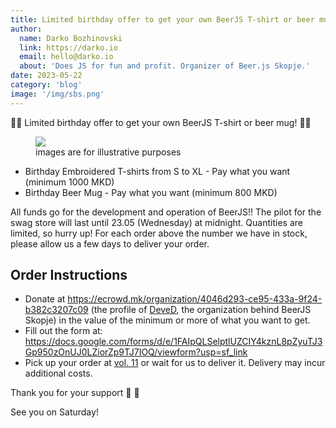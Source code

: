 ```yaml
---
title: Limited birthday offer to get your own BeerJS T-shirt or beer mug!
author:
  name: Darko Bozhinovski
  link: https://darko.io
  email: hello@darko.io
  about: 'Does JS for fun and profit. Organizer of Beer.js Skopje.'
date: 2023-05-22
category: 'blog'
image: '/img/sbs.png'
---
```


🚨🚨 Limited birthday offer to get your own BeerJS T-shirt or beer mug! 🚨🚨

<figure>
  <img src="/img/sbs.png" /> 
  <figcaption class="text-center">images are for illustrative purposes</figcaption>
</figure>

- Birthday Embroidered T-shirts from S to XL - Pay what you want (minimum 1000 MKD)
- Birthday Beer Mug - Pay what you want (minimum 800 MKD)

All funds go for the development and operation of BeerJS!! The pilot for the swag store will last until 23.05
(Wednesday) at midnight. Quantities are limited, so hurry up! For each order above the number we have in stock, please
allow us a few days to deliver your order.

## Order Instructions

- Donate at https://ecrowd.mk/organization/4046d293-ce95-433a-9f24-b382c3207c09 (the profile of
  [DeveD](https://deved.mk), the organization behind BeerJS Skopje) in the value of the minimum or more of what you want
  to get.
- Fill out the form at:
  https://docs.google.com/forms/d/e/1FAIpQLSelptlUZCIY4kznL8pZyuTJ3Gp950zOnUJ0LZiorZp9TJ7IOQ/viewform?usp=sf_link
- Pick up your order at [vol. 11](/announcements/vol11-announcement/) or wait for us to deliver it. Delivery may incur
  additional costs.

Thank you for your support 🫶 🍻

See you on Saturday!
